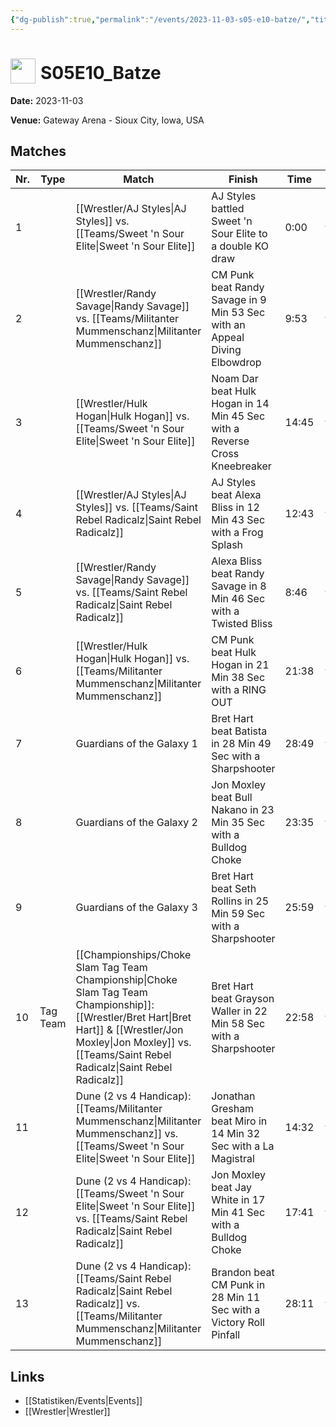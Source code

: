 ```yaml
---
{"dg-publish":true,"permalink":"/events/2023-11-03-s05-e10-batze/","title":"S05E10_Batze","noteIcon":""}
---
```



# <img src="https://github.com/CptSpaulding1980/choke-slam-wrestling/releases/download/images/ChokeSlam.png" width="40" style="vertical-align:bottom; margin-right:8px;">**S05E10_Batze**

**Date:** 2023-11-03

**Venue:** Gateway Arena - Sioux City, Iowa, USA

## Matches

| Nr. | Type | Match | Finish | Time | Rating | Score |
|-----|------|-------|--------|------|--------|-------|
| 1 |  | [[Wrestler/AJ Styles\|AJ Styles]] vs. [[Teams/Sweet 'n Sour Elite\|Sweet 'n Sour Elite]] | AJ Styles battled Sweet 'n Sour Elite to a  double KO draw | 0:00 | ★★ | 63 |
| 2 |  | [[Wrestler/Randy Savage\|Randy Savage]] vs. [[Teams/Militanter Mummenschanz\|Militanter Mummenschanz]] | CM Punk beat Randy Savage in 9 Min 53 Sec with an Appeal Diving Elbowdrop | 9:53 | ★★★ | 69 |
| 3 |  | [[Wrestler/Hulk Hogan\|Hulk Hogan]] vs. [[Teams/Sweet 'n Sour Elite\|Sweet 'n Sour Elite]] | Noam Dar beat Hulk Hogan in 14 Min 45 Sec with a Reverse Cross Kneebreaker | 14:45 | ★★★3/4 | 83 |
| 4 |  | [[Wrestler/AJ Styles\|AJ Styles]] vs. [[Teams/Saint Rebel Radicalz\|Saint Rebel Radicalz]] | AJ Styles beat Alexa Bliss in 12 Min 43 Sec with a Frog Splash | 12:43 | ★★★1/4 | 72 |
| 5 |  | [[Wrestler/Randy Savage\|Randy Savage]] vs. [[Teams/Saint Rebel Radicalz\|Saint Rebel Radicalz]] | Alexa Bliss beat Randy Savage in 8 Min 46 Sec with a Twisted Bliss | 8:46 | ★★★ | 70 |
| 6 |  | [[Wrestler/Hulk Hogan\|Hulk Hogan]] vs. [[Teams/Militanter Mummenschanz\|Militanter Mummenschanz]] | CM Punk beat Hulk Hogan in 21 Min 38 Sec with a RING OUT | 21:38 | ★★★★ | 85 |
| 7 |  | Guardians of the Galaxy 1 | Bret Hart beat Batista in 28 Min 49 Sec with a Sharpshooter | 28:49 | ★★★★1/2 | 92 |
| 8 |  | Guardians of the Galaxy 2 | Jon Moxley beat Bull Nakano in 23 Min 35 Sec with a Bulldog Choke | 23:35 | ★★★3/4 | 81 |
| 9 |  | Guardians of the Galaxy 3 | Bret Hart beat Seth Rollins in 25 Min 59 Sec with a Sharpshooter | 25:59 | ★★★★1/2 | 94 |
| 10 | Tag Team | [[Championships/Choke Slam Tag Team Championship\|Choke Slam Tag Team Championship]]: [[Wrestler/Bret Hart\|Bret Hart]] & [[Wrestler/Jon Moxley\|Jon Moxley]] vs. [[Teams/Saint Rebel Radicalz\|Saint Rebel Radicalz]] | Bret Hart beat Grayson Waller in 22 Min 58 Sec with a Sharpshooter | 22:58 | ★★★★1/2 | 94 |
| 11 |  | Dune (2 vs 4 Handicap): [[Teams/Militanter Mummenschanz\|Militanter Mummenschanz]] vs. [[Teams/Sweet 'n Sour Elite\|Sweet 'n Sour Elite]] | Jonathan Gresham beat Miro in 14 Min 32 Sec with a La Magistral | 14:32 | ★★★ | 71 |
| 12 |  | Dune (2 vs 4 Handicap): [[Teams/Sweet 'n Sour Elite\|Sweet 'n Sour Elite]] vs. [[Teams/Saint Rebel Radicalz\|Saint Rebel Radicalz]] | Jon Moxley beat Jay White in 17 Min 41 Sec with a Bulldog Choke | 17:41 | ★★★★ | 86 |
| 13 |  | Dune (2 vs 4 Handicap): [[Teams/Saint Rebel Radicalz\|Saint Rebel Radicalz]] vs. [[Teams/Militanter Mummenschanz\|Militanter Mummenschanz]] | Brandon beat CM Punk in 28 Min 11 Sec with a Victory Roll Pinfall | 28:11 | ★★★1/4 | 73 |

## Links
- [[Statistiken/Events\|Events]]
- [[Wrestler\|Wrestler]]
